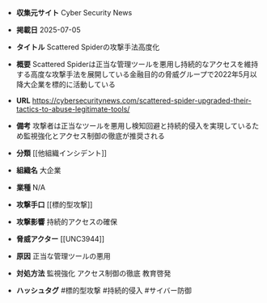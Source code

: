 - **収集元サイト**
Cyber Security News

- **掲載日**
2025-07-05

- **タイトル**
Scattered Spiderの攻撃手法高度化

- **概要**
Scattered Spiderは正当な管理ツールを悪用し持続的なアクセスを維持する高度な攻撃手法を展開している金融目的の脅威グループで2022年5月以降大企業を標的に活動している

- **URL**
https://cybersecuritynews.com/scattered-spider-upgraded-their-tactics-to-abuse-legitimate-tools/

- **備考**
攻撃者は正当なツールを悪用し検知回避と持続的侵入を実現しているため監視強化とアクセス制御の徹底が推奨される

- **分類**
[[他組織インシデント]]

- **組織名**
大企業

- **業種**
N/A

- **攻撃手口**
[[標的型攻撃]]

- **攻撃影響**
持続的アクセスの確保

- **脅威アクター**
[[UNC3944]]

- **原因**
正当な管理ツールの悪用

- **対処方法**
監視強化 アクセス制御の徹底 教育啓発

- **ハッシュタグ**
#標的型攻撃 #持続的侵入 #サイバー防御
